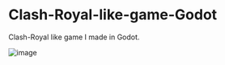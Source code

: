# Clash-Royal-like-game-Godot
Clash-Royal like game I made in Godot.

![image](https://github.com/user-attachments/assets/6a243bec-9577-4b86-a5b8-0d9ddcdc993c)
